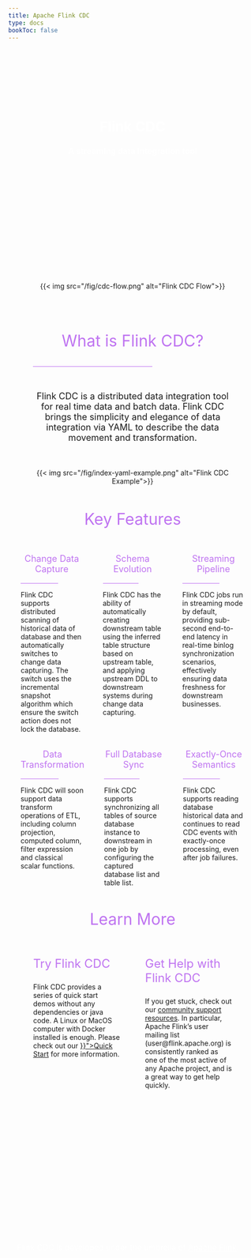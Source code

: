 ```yaml
---
title: Apache Flink CDC
type: docs
bookToc: false
---
```

<!--
Licensed to the Apache Software Foundation (ASF) under one
or more contributor license agreements.  See the NOTICE file
distributed with this work for additional information
regarding copyright ownership.  The ASF licenses this file
to you under the Apache License, Version 2.0 (the
"License"); you may not use this file except in compliance
with the License.  You may obtain a copy of the License at

  http://www.apache.org/licenses/LICENSE-2.0

Unless required by applicable law or agreed to in writing,
software distributed under the License is distributed on an
"AS IS" BASIS, WITHOUT WARRANTIES OR CONDITIONS OF ANY
KIND, either express or implied.  See the License for the
specific language governing permissions and limitations
under the License.
-->

<div style="background-image: url('../fig/index-background-header.png'); size:inherit; background-size: auto 100%; overflow: hidden">
    <div style="text-align: center">
        <br><br><br><br><br><br>
        <h1 style="color: #FFFFFF">
            Flink CDC
        </h1>
        <h3 style="color: #FFFFFF">
            A streaming data integration tool
        </h3>
        <br><br><br><br><br><br>
        <br><br><br><br>
    </div>
</div>


<div style="display: flex;">
    <div style="flex: 1;">
    </div>
    <div style="text-align: center; flex: 8;">
          <br><br><br><br>
          {{< img src="/fig/cdc-flow.png" alt="Flink CDC Flow">}}
          <br><br><br><br>
    </div>
    <div style="flex: 1;">
    </div>
</div>


<div style="display: flex;">
    <div style="flex: 1;">
    </div>
    <div style="text-align: center; flex: 8;">
          <p style="color: #BF74F1; font-size: xx-large; padding: 0">What is Flink CDC?</p>
          <hr style="background-color: #BF74F1; width: 60%">
          <br>
          <p style="text-align: center; font-size: large">
            Flink CDC is a distributed data integration tool for real time data and batch data. 
            Flink CDC brings the simplicity and elegance of data integration via YAML to describe
            the data movement and transformation.
          </p>
          <br><br>
          {{< img src="/fig/index-yaml-example.png" alt="Flink CDC Example">}}
          <br><br>
    </div>
    <div style="flex: 1;">
    </div>
    <br><br><br><br> 
</div>


<div style="display: flex;">
    <br><br>
    <div style="flex: 1;">
    </div>
    <div style="text-align: center; flex: 8;">
          <p style="color: #BF74F1; font-size: xx-large; padding: 0">Key Features</p>
    </div>
    <div style="flex: 1;">
    </div>
    <br><br>
</div>

<div style="display: flex;">
    <br><br><br><br>
    <div style="flex: 5%;"></div>
    <div style="text-align: center; flex: 25%;">
          <p style="text-align: center; color: #BF74F1; font-size: large; padding: 0">Change Data Capture</p>
          <hr style="background-color:#BF74F1; width: 60%">
          <p style="text-align: left;">
            Flink CDC supports distributed scanning of historical data of database and then automatically switches to change data capturing. The switch uses the incremental snapshot algorithm which ensure the switch action does not lock the database.  
          </p>
    </div>
    <div style="flex: 8%;"></div>
    <div style="text-align: center; flex: 24%;">
          <p style="text-align: center; color: #BF74F1; font-size: large; padding: 0">Schema Evolution</p>
          <hr style="background-color:#BF74F1; width: 60%">
          <p style="text-align: left;">
            Flink CDC has the ability of automatically creating downstream table using the inferred table structure based on upstream table, and applying upstream DDL to downstream systems during change data capturing.</p>
    </div>
    <div style="flex: 8%;"></div>
    <div style="text-align: center; flex: 25%;">
          <p style="text-align: center; color: #BF74F1; font-size: large; padding: 0">Streaming Pipeline</p>
          <hr style="background-color:#BF74F1; width: 60%">
          <p style="text-align: left;">
            Flink CDC jobs run in streaming mode by default, providing sub-second end-to-end latency in real-time binlog synchronization scenarios, effectively ensuring data freshness for downstream businesses.</p>
    </div>
    <div style="flex: 5%;"></div>
    <br><br><br><br>
    <br><br><br><br>
    <br><br><br><br>
</div>


<div style="display: flex;">
    <br><br><br><br>
    <div style="flex: 5%;"></div>
    <div style="text-align: center; flex: 25%;">
          <p style="text-align: center; color: #BF74F1; font-size: large; padding: 0">Data Transformation</p>
          <hr style="background-color:#BF74F1; width: 60%">
          <p style="text-align: left;">
            Flink CDC will soon support data transform operations of ETL, including column projection, computed column, filter expression and classical scalar functions.</p>
    </div>
    <div style="flex: 8%;"></div>
    <div style="text-align: center; flex: 24%;">
          <p style="text-align: center; color: #BF74F1; font-size: large; padding: 0">Full Database Sync</p>
          <hr style="background-color:#BF74F1; width: 60%">
          <p style="text-align: left;">Flink CDC supports synchronizing all tables of source database instance to downstream in one job by configuring the captured database list and table list.</p>
    </div>
    <div style="flex: 8%;"></div>
    <div style="text-align: center; flex: 25%;">
          <p style="text-align: center; color: #BF74F1; font-size: large; padding: 0">Exactly-Once Semantics</p>
          <hr style="background-color:#BF74F1; width: 60%">
          <p style="text-align: left;">
              Flink CDC supports reading database historical data and continues to read CDC events with exactly-once processing, even after job failures.
          </p>
    </div>
    <div style="flex: 5%;">
    </div>
    <br><br><br><br>
    <br><br><br><br>
    <br><br><br><br>
</div>

<div style="display: flex;">
    <br><br><br><br><br><br>
    <div style="flex: 1;">
    </div>
    <div style="text-align: center; flex: 8;">
          <p style="color: #BF74F1; font-size: xx-large; padding: 0">Learn More</p>
    </div>
    <div style="flex: 1;">
    </div>
    <br><br><br><br>
</div>

<div style="display: flex;">
    <br><br><br><br>
    <div style="flex: 1;">
    </div>
    <div style="text-align: left; flex: 3.5; width: 100%">
          <p style="text-align: left; color: #BF74F1; font-size: x-large; padding: 0">Try Flink CDC</p>
          <p style="text-align: left;">
        Flink CDC provides a series of quick start demos without any dependencies or java code. A Linux or MacOS computer with Docker installed is enough. 
        Please check out our <a href="{{< ref "docs/get-started/introduction" >}}">Quick Start</a> for more information.
         </p>
    </div>
    <div style="flex: 1;"></div>
    <div style="text-align: left; flex: 3.5; width: 100%">
          <p style="text-align: left; color: #BF74F1; font-size: x-large; padding: 0">Get Help with Flink CDC</p>
          <p style="text-align: left;">
            If you get stuck, check out our <a href="https://flink.apache.org/community.html">community support resources</a>. 
                In particular, Apache Flink’s user mailing list (user@flink.apache.org) is consistently ranked as one of the most active of
                any Apache project, and is a great way to get help quickly.</p>
    </div>
    <div style="flex: 1;">
    </div>
    <br><br><br><br>
    <br><br><br><br>
    <br><br><br><br>
</div>

<div style="background-image: url('../fig/index-background-footer.png'); size:inherit; background-size: auto 100%; overflow: hidden">
     <div style="text-align: center">
        <br><br><br><br><br>
        <br><br><br><br><br>
        <h1 style="color: transparent">
             Flink CDC is developed under the umbrella of Apache Flink.
        </h1>
        <p style="color: #FFFFFF; font-size: medium; text-align:left">
             &nbsp;&nbsp;&nbsp;&nbsp;Flink CDC is developed under the umbrella of <a style="color: #FFFFFF" href="https://flink.apache.org">Apache Flink</a>.
        </p>
        <br><br>
    </div>
</div>
